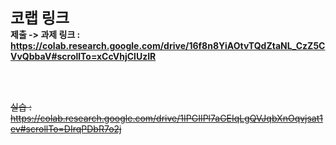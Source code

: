 <span style="font-size: 24px; font-weight: bold;">코랩 링크</span>  
**제출 -> 과제 링크 : https://colab.research.google.com/drive/16f8n8YiAOtvTQdZtaNL_CzZ5CVvQbbaV#scrollTo=xCcVhjClUzIR**


<br>
<br>




~~실습 : https://colab.research.google.com/drive/1IPGIIPl7aGEIqLgQVJqbXnOqvjsat1ev#scrollTo=DIrqPDbR7o2j~~
